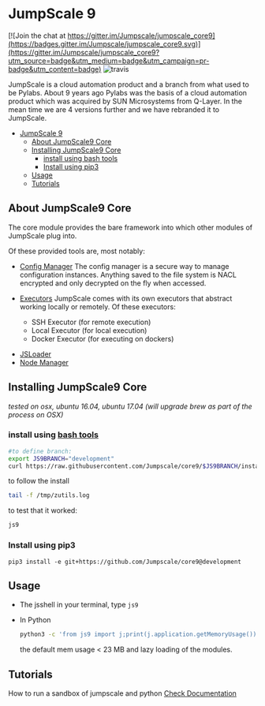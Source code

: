 # JumpScale 9

[![Join the chat at https://gitter.im/Jumpscale/jumpscale_core9](https://badges.gitter.im/Jumpscale/jumpscale_core9.svg)](https://gitter.im/Jumpscale/jumpscale_core9?utm_source=badge&utm_medium=badge&utm_campaign=pr-badge&utm_content=badge) ![travis](https://travis-ci.org/Jumpscale/core9.svg?branch=master)

JumpScale is a cloud automation product and a branch from what used to be Pylabs. About 9 years ago Pylabs was the basis of a cloud automation product which was acquired by SUN Microsystems from Q-Layer. In the mean time we are 4 versions further and we have rebranded it to JumpScale.

- [JumpScale 9](#jumpscale-9)
    - [About JumpScale9 Core](#about-jumpscale9-core)
    - [Installing JumpScale9 Core](#installing-jumpscale9-core)
        - [install using bash tools](#install-using-bash-tools)
        - [Install using pip3](#install-using-pip3)
    - [Usage](#usage)
    - [Tutorials](#tutorials)

## About JumpScale9 Core

The core module provides the bare framework into which other modules of JumpScale plug into.

Of these provided tools are, most notably:

* [Config Manager](docs/config/configmanager.md)
  The config manager is a secure way to manage configuration instances. Anything saved to the file system is NACL encrypted and only decrypted on the fly when accessed.

- [Executors](docs/Internals/Executors.md)
  JumpScale comes with its own executors that abstract working locally or remotely.
  Of these executors:

  * SSH Executor (for remote execution)
  * Local Executor (for local execution)
  * Docker Executor (for executing on dockers)

* [JSLoader](docs/JSLoader/JSLoader.md)
* [Node Manager]()

## Installing JumpScale9 Core

_tested on osx, ubuntu 16.04, ubuntu 17.04
(will upgrade brew as part of the process on OSX)_

### install using [bash tools](https://github.com/Jumpscale/bash)

```bash
#to define branch:
export JS9BRANCH="development"
curl https://raw.githubusercontent.com/Jumpscale/core9/$JS9BRANCH/install.sh?$RANDOM > /tmp/install_js9.sh;bash /tmp/install_js9.sh
```

to follow the install

```bash
tail -f /tmp/zutils.log
```

to test that it worked:

```bash
js9
```

### Install using pip3

```
pip3 install -e git+https://github.com/Jumpscale/core9@development
```

## Usage

* The jsshell
  in your terminal, type `js9`

- In Python

  ```bash
  python3 -c 'from js9 import j;print(j.application.getMemoryUsage())'
  ```

  the default mem usage < 23 MB and lazy loading of the modules.

## Tutorials
How to run a sandbox of jumpscale and python  [Check Documentation](docs/howto/sandbox_python_zeroos_container.md)
<!TODO>
